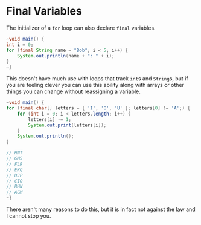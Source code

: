# Final Variables

The initializer of a `for` loop can also declare `final` variables.

```java
~void main() {
int i = 0;
for (final String name = "Bob"; i < 5; i++) {
    System.out.println(name + ": " + i);
}
~}
```

This doesn't have much use with loops that track `int`s and `String`s, but if you
are feeling clever you can use this ability along with arrays or other things you
can change without reassigning a variable.

```java
~void main() {
for (final char[] letters = { 'I', 'O', 'U' }; letters[0] != 'A';) {
    for (int i = 0; i < letters.length; i++) {
        letters[i] -= 1;
        System.out.print(letters[i]);
    }
    System.out.println();
}

// HNT
// GMS
// FLR
// EKQ
// DJP
// CIO
// BHN
// AGM
~}
```

There aren't many reasons to do this, but it is in fact not against the law and I cannot stop you.

